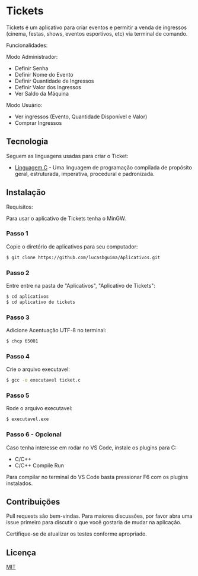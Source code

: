 # Tickets

Tickets é um aplicativo para criar eventos e permitir a venda de ingressos (cinema, festas, shows, eventos esportivos, etc) via terminal de comando.

Funcionalidades:

Modo Administrador:

- Definir Senha
- Definir Nome do Evento
- Definir Quantidade de Ingressos
- Definir Valor dos Ingressos
- Ver Saldo da Máquina

Modo Usuário:

- Ver ingressos (Evento, Quantidade Disponível e Valor)
- Comprar Ingressos

## Tecnologia

Seguem as linguagens usadas para criar o Ticket:

- [Linguagem C](https://docs.microsoft.com/pt-br/cpp/c-language/?view=msvc-160) - Uma linguagem de programação compilada de propósito geral, estruturada, imperativa, procedural e padronizada.

## Instalação

Requisitos:

Para usar o aplicativo de Tickets tenha o MinGW.

### Passo 1

Copie o diretório de aplicativos para seu computador:

```bash
$ git clone https://github.com/lucasbguima/Aplicativos.git
```

### Passo 2

Entre entre na pasta de "Aplicativos", "Aplicativo de Tickets":

```bash
$ cd aplicativos
$ cd aplicativo de tickets
```

### Passo 3

Adicione Acentuação UTF-8 no terminal:
```bash
$ chcp 65001
```

### Passo 4

Crie o arquivo executavel:
```bash
$ gcc -o executavel ticket.c
```

### Passo 5

Rode o arquivo executavel:
```bash
$ executavel.exe
```

### Passo 6 - Opcional

Caso tenha interesse em rodar no VS Code, instale os plugins para C:
- C/C++
- C/C++ Compile Run

Para compilar no terminal do VS Code basta pressionar F6 com os plugins instalados.

## Contribuições
Pull requests são bem-vindas. Para maiores discussões, por favor abra uma issue primeiro para discutir o que você gostaria de mudar na aplicação.

Certifique-se de atualizar os testes conforme apropriado.

## Licença
[MIT](https://choosealicense.com/licenses/mit/)
